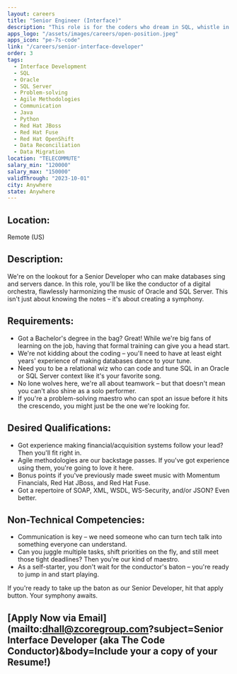 ```yaml
---
layout: careers
title: "Senior Engineer (Interface)"
description: "This role is for the coders who dream in SQL, whistle in Python, and dance with Red Hat. You'll be making magic in our digital playground, fine-tuning the symphony of systems until it performs like a well-rehearsed orchestra."
apps_logo: "/assets/images/careers/open-position.jpeg"
apps_icon: "pe-7s-code"
link: "/careers/senior-interface-developer"
order: 3
tags:
  - Interface Development
  - SQL
  - Oracle
  - SQL Server
  - Problem-solving
  - Agile Methodologies
  - Communication
  - Java
  - Python
  - Red Hat JBoss
  - Red Hat Fuse
  - Red Hat OpenShift
  - Data Reconciliation
  - Data Migration
location: "TELECOMMUTE"
salary_min: "120000"
salary_max: "150000"
validThrough: "2023-10-01"
city: Anywhere
state: Anywhere
---
```


## Location:

Remote (US)

## Description:

We're on the lookout for a Senior Developer who can make databases sing and servers dance. In this role, you'll be like the conductor of a digital orchestra, flawlessly harmonizing the music of Oracle and SQL Server. This isn't just about knowing the notes – it's about creating a symphony.

## Requirements:

- Got a Bachelor's degree in the bag? Great! While we're big fans of learning on the job, having that formal training can give you a head start.
- We're not kidding about the coding – you'll need to have at least eight years' experience of making databases dance to your tune.
- Need you to be a relational wiz who can code and tune SQL in an Oracle or SQL Server context like it's your favorite song.
- No lone wolves here, we're all about teamwork – but that doesn't mean you can't also shine as a solo performer.
- If you're a problem-solving maestro who can spot an issue before it hits the crescendo, you might just be the one we're looking for.

## Desired Qualifications:

- Got experience making financial/acquisition systems follow your lead? Then you'll fit right in.
- Agile methodologies are our backstage passes. If you've got experience using them, you're going to love it here.
- Bonus points if you've previously made sweet music with Momentum Financials, Red Hat JBoss, and Red Hat Fuse.
- Got a repertoire of SOAP, XML, WSDL, WS-Security, and/or JSON? Even better.

## Non-Technical Competencies:

- Communication is key – we need someone who can turn tech talk into something everyone can understand.
- Can you juggle multiple tasks, shift priorities on the fly, and still meet those tight deadlines? Then you're our kind of maestro.
- As a self-starter, you don't wait for the conductor's baton – you're ready to jump in and start playing.

If you're ready to take up the baton as our Senior Developer, hit that apply button. Your symphony awaits.

## [Apply Now via Email](mailto:dhall@zcoregroup.com?subject=Senior Interface Developer (aka The Code Conductor)&body=Include your a copy of your Resume!)
